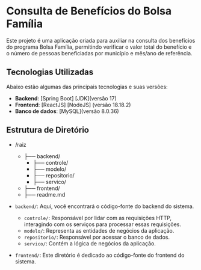 # Consulta de Benefícios do Bolsa Família
Este projeto é uma aplicação criada para auxiliar na consulta dos benefícios do programa Bolsa Família, permitindo verificar o valor total do benefício e o número de pessoas beneficiadas por município e mês/ano de referência.

## Tecnologias Utilizadas
Abaixo estão algumas das principais tecnologias e suas versões:
- **Backend**: [Spring Boot] [JDK](versão 17)
- **Frontend**: [ReactJS] [NodeJS] (versão 18.18.2)
- **Banco de dados**: [MySQL](versão 8.0.36)

## Estrutura de Diretório

- /raiz
    - ├── backend/
        - ├── controle/
        - ├── modelo/
        - ├── repositorio/
        - ├── servico/
    - ├── frontend/
    - ├── readme.md

- `backend/`: Aqui, você encontrará o código-fonte do backend do sistema.
    - `controle/`: Responsável por lidar com as requisições HTTP, interagindo com os serviços para processar essas requisições. 
    - `modelo/`: Representa as entidades de negócios da aplicação.
    - `repositorio/`: Responsável por acessar o banco de dados.
    - `servico/`: Contém a lógica de negócios da aplicação.
- `frontend/`: Este diretório é dedicado ao código-fonte do frontend do sistema.
